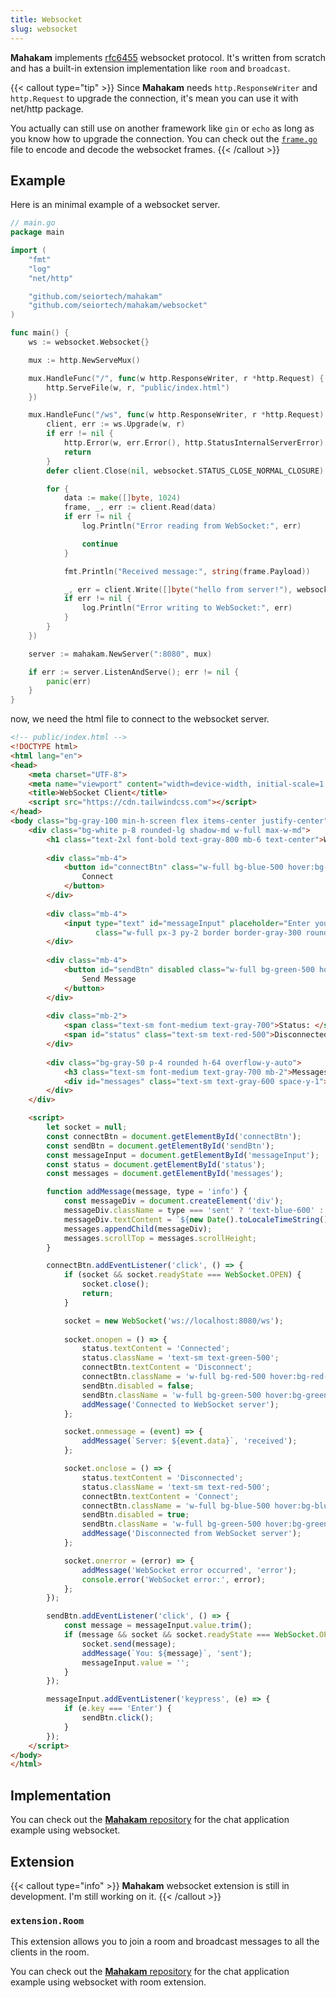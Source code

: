 ```yaml
---
title: Websocket
slug: websocket
---
```


**Mahakam** implements [rfc6455](https://datatracker.ietf.org/doc/html/rfc6455) websocket protocol. It's written from scratch and has a built-in extension implementation like `room` and `broadcast`.

{{< callout type="tip" >}}
Since **Mahakam** needs `http.ResponseWriter` and `http.Request` to upgrade the connection, it's mean you can use it with net/http package.

You actually can still use on another framework like `gin` or `echo` as long as you know how to upgrade the connection. You can check out the [`frame.go`](https://github.com/seiortech/mahakam/blob/master/websocket/frame.go) file to encode and decode the websocket frames.
{{< /callout >}}

## Example

Here is an minimal example of a websocket server.

```go
// main.go
package main

import (
	"fmt"
	"log"
	"net/http"

	"github.com/seiortech/mahakam"
	"github.com/seiortech/mahakam/websocket"
)

func main() {
	ws := websocket.Websocket{}

	mux := http.NewServeMux()

	mux.HandleFunc("/", func(w http.ResponseWriter, r *http.Request) {
		http.ServeFile(w, r, "public/index.html")
	})

	mux.HandleFunc("/ws", func(w http.ResponseWriter, r *http.Request) {
		client, err := ws.Upgrade(w, r)
		if err != nil {
			http.Error(w, err.Error(), http.StatusInternalServerError)
			return
		}
		defer client.Close(nil, websocket.STATUS_CLOSE_NORMAL_CLOSURE)

		for {
			data := make([]byte, 1024)
			frame, _, err := client.Read(data)
			if err != nil {
				log.Println("Error reading from WebSocket:", err)

				continue
			}

			fmt.Println("Received message:", string(frame.Payload))

			_, err = client.Write([]byte("hello from server!"), websocket.TEXT)
			if err != nil {
				log.Println("Error writing to WebSocket:", err)
			}
		}
	})

	server := mahakam.NewServer(":8080", mux)

	if err := server.ListenAndServe(); err != nil {
		panic(err)
	}
}
```

now, we need the html file to connect to the websocket server.

```html
<!-- public/index.html -->
<!DOCTYPE html>
<html lang="en">
<head>
    <meta charset="UTF-8">
    <meta name="viewport" content="width=device-width, initial-scale=1.0">
    <title>WebSocket Client</title>
    <script src="https://cdn.tailwindcss.com"></script>
</head>
<body class="bg-gray-100 min-h-screen flex items-center justify-center">
    <div class="bg-white p-8 rounded-lg shadow-md w-full max-w-md">
        <h1 class="text-2xl font-bold text-gray-800 mb-6 text-center">WebSocket Client</h1>
        
        <div class="mb-4">
            <button id="connectBtn" class="w-full bg-blue-500 hover:bg-blue-600 text-white font-semibold py-2 px-4 rounded transition duration-200">
                Connect
            </button>
        </div>
        
        <div class="mb-4">
            <input type="text" id="messageInput" placeholder="Enter your message..." 
                   class="w-full px-3 py-2 border border-gray-300 rounded focus:outline-none focus:ring-2 focus:ring-blue-500 focus:border-transparent">
        </div>
        
        <div class="mb-4">
            <button id="sendBtn" disabled class="w-full bg-green-500 hover:bg-green-600 disabled:bg-gray-300 disabled:cursor-not-allowed text-white font-semibold py-2 px-4 rounded transition duration-200">
                Send Message
            </button>
        </div>
        
        <div class="mb-2">
            <span class="text-sm font-medium text-gray-700">Status: </span>
            <span id="status" class="text-sm text-red-500">Disconnected</span>
        </div>
        
        <div class="bg-gray-50 p-4 rounded h-64 overflow-y-auto">
            <h3 class="text-sm font-medium text-gray-700 mb-2">Messages:</h3>
            <div id="messages" class="text-sm text-gray-600 space-y-1"></div>
        </div>
    </div>

    <script>
        let socket = null;
        const connectBtn = document.getElementById('connectBtn');
        const sendBtn = document.getElementById('sendBtn');
        const messageInput = document.getElementById('messageInput');
        const status = document.getElementById('status');
        const messages = document.getElementById('messages');

        function addMessage(message, type = 'info') {
            const messageDiv = document.createElement('div');
            messageDiv.className = type === 'sent' ? 'text-blue-600' : type === 'received' ? 'text-green-600' : 'text-gray-500';
            messageDiv.textContent = `${new Date().toLocaleTimeString()}: ${message}`;
            messages.appendChild(messageDiv);
            messages.scrollTop = messages.scrollHeight;
        }

        connectBtn.addEventListener('click', () => {
            if (socket && socket.readyState === WebSocket.OPEN) {
                socket.close();
                return;
            }

            socket = new WebSocket('ws://localhost:8080/ws');
            
            socket.onopen = () => {
                status.textContent = 'Connected';
                status.className = 'text-sm text-green-500';
                connectBtn.textContent = 'Disconnect';
                connectBtn.className = 'w-full bg-red-500 hover:bg-red-600 text-white font-semibold py-2 px-4 rounded transition duration-200';
                sendBtn.disabled = false;
                sendBtn.className = 'w-full bg-green-500 hover:bg-green-600 text-white font-semibold py-2 px-4 rounded transition duration-200';
                addMessage('Connected to WebSocket server');
            };

            socket.onmessage = (event) => {
                addMessage(`Server: ${event.data}`, 'received');
            };

            socket.onclose = () => {
                status.textContent = 'Disconnected';
                status.className = 'text-sm text-red-500';
                connectBtn.textContent = 'Connect';
                connectBtn.className = 'w-full bg-blue-500 hover:bg-blue-600 text-white font-semibold py-2 px-4 rounded transition duration-200';
                sendBtn.disabled = true;
                sendBtn.className = 'w-full bg-green-500 hover:bg-green-600 disabled:bg-gray-300 disabled:cursor-not-allowed text-white font-semibold py-2 px-4 rounded transition duration-200';
                addMessage('Disconnected from WebSocket server');
            };

            socket.onerror = (error) => {
                addMessage('WebSocket error occurred', 'error');
                console.error('WebSocket error:', error);
            };
        });

        sendBtn.addEventListener('click', () => {
            const message = messageInput.value.trim();
            if (message && socket && socket.readyState === WebSocket.OPEN) {
                socket.send(message);
                addMessage(`You: ${message}`, 'sent');
                messageInput.value = '';
            }
        });

        messageInput.addEventListener('keypress', (e) => {
            if (e.key === 'Enter') {
                sendBtn.click();
            }
        });
    </script>
</body>
</html>
```

## Implementation
You can check out the [**Mahakam** repository](https://github.com/seiortech/mahakam/tree/master/example/websocket) for the chat application example using websocket.

## Extension

{{< callout type="info" >}}
**Mahakam** websocket extension is still in development. I'm still working on it.
{{< /callout >}}

### `extension.Room`

This extension allows you to join a room and broadcast messages to all the clients in the room.

You can check out the [**Mahakam** repository](https://github.com/seiortech/mahakam/tree/master/example/websocket) for the chat application example using websocket with room extension.